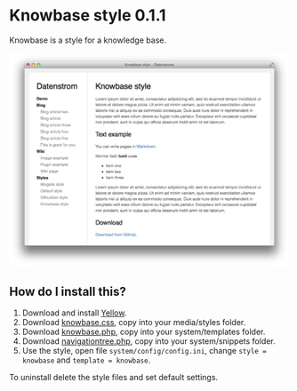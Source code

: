 Knowbase style 0.1.1
====================
Knowbase is a style for a knowledge base. 

![Screenshot](knowbase-screenshot.jpg?raw=true)

How do I install this?
----------------------
1. Download and install [Yellow](https://github.com/markseu/yellowcms/).  
2. Download [knowbase.css](knowbase.css?raw=true), copy into your media/styles folder.  
3. Download [knowbase.php](knowbase.php?raw=true), copy into your system/templates folder.  
4. Download [navigationtree.php](https://github.com/markseu/yellowcms-extensions/blob/master/snippets/navigationtree/navigationtree.php?raw=true), copy into your system/snippets folder. 
5. Use the style, open file `system/config/config.ini`, change `style = knowbase` and `template = knowbase`.  

To uninstall delete the style files and set default settings.